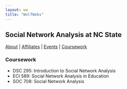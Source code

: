 ```yaml
---
layout: ww
title: "WolfWebs"
---
```

## Social Network Analysis at NC State

[About](/WolfWebs/) | [Affiliates](/WolfWebs/affiliates.html) | [Events](/WolfWebs/events.html) | [Coursework](/WolfWebs/coursework.html) 

### Coursework

 - DSC 295: Introduction to Social Network Analysis
 - ECI 589: Social Network Analysis in Education
 - SOC 708: Social Network Analysis
